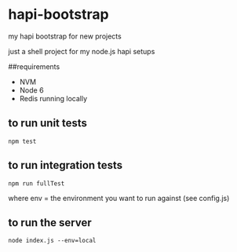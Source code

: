 # hapi-bootstrap
my hapi bootstrap for new projects

just a shell project for my node.js hapi setups

##requirements
* NVM
* Node 6
* Redis running locally

## to run unit tests
`npm test`

## to run integration tests
`npm run fullTest`

where env = the environment you want to run against (see config.js)

## to run the server
`node index.js --env=local`
